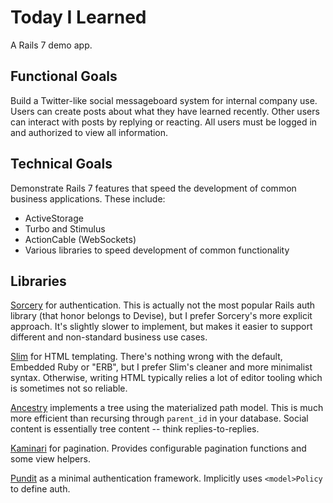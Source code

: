 # Today I Learned

A Rails 7 demo app.

## Functional Goals

Build a Twitter-like social messageboard system for internal company use. Users
can create posts about what they have learned recently. Other users can
interact with posts by replying or reacting. All users must be logged in and
authorized to view all information.

## Technical Goals

Demonstrate Rails 7 features that speed the development of common business
applications. These include:

* ActiveStorage
* Turbo and Stimulus
* ActionCable (WebSockets)
* Various libraries to speed development of common functionality

## Libraries

[Sorcery](https://github.com/sorcery/sorcery) for authentication. This is
actually not the most popular Rails auth library (that honor belongs to
Devise), but I prefer Sorcery's more explicit approach. It's slightly slower to
implement, but makes it easier to support different and non-standard business
use cases.

[Slim](https://slim-template.github.io) for HTML templating. There's nothing
wrong with the default, Embedded Ruby or "ERB", but I prefer Slim's cleaner and
more minimalist syntax. Otherwise, writing HTML typically relies a lot of
editor tooling which is sometimes not so reliable.

[Ancestry](https://github.com/stefankroes/ancestry) implements a tree using the
materialized path model. This is much more efficient than recursing through
`parent_id` in your database. Social content is essentially tree content --
think replies-to-replies.

[Kaminari](https://github.com/kaminari/kaminari) for pagination. Provides
configurable pagination functions and some view helpers.

[Pundit](https://github.com/varvet/pundit) as a minimal authentication
framework. Implicitly uses `<model>Policy` to define auth.
